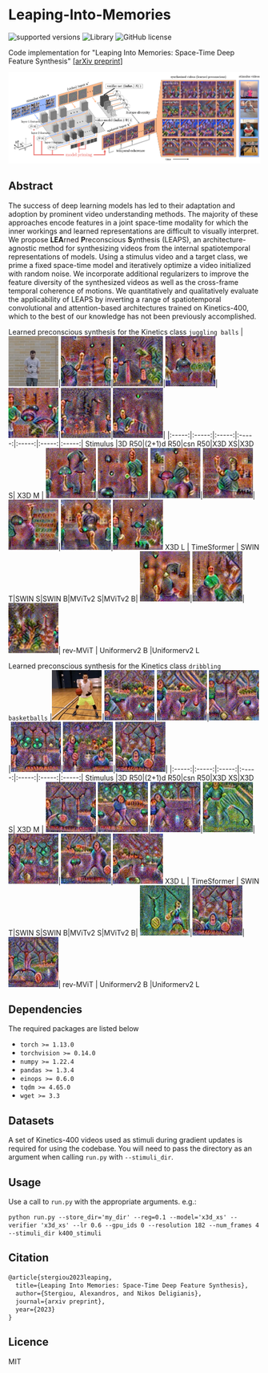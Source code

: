 # Leaping-Into-Memories

![supported versions](https://img.shields.io/badge/python-3.x-brightgreen/?style=flat&logo=python&color=green)
![Library](https://img.shields.io/badge/library-PyTorch-blue?logo=Pytorch)
![GitHub license](https://img.shields.io/cocoapods/l/AFNetworking)

Code implementation for "Leaping Into Memories: Space-Time Deep Feature Synthesis" [[arXiv preprint]](https://arxiv.org/abs/2303.09941)

<p align="center">
<img src="./resources/leaps.png" width="700" />
</p>

## Abstract
The success of deep learning models has led to their adaptation and adoption by prominent video understanding methods. The majority of these approaches encode features in a joint space-time modality for which the inner workings and learned representations are difficult to visually interpret. We propose <b>LEA</b>rned <b>P</b>reconscious <b>S</b>ynthesis (LEAPS), an architecture-agnostic method for synthesizing videos from the internal spatiotemporal representations of models. Using a stimulus video and a target class, we prime a fixed space-time model and iteratively optimize a video initialized with random noise. We incorporate additional regularizers to improve the feature diversity of the synthesized videos as well as the cross-frame temporal coherence of motions. We quantitatively and qualitatively evaluate the applicability of LEAPS by inverting a range of spatiotemporal convolutional and attention-based architectures trained on Kinetics-400, which to the best of our knowledge has not been previously accomplished. <p align="center">

Learned preconscious synthesis for the Kinetics class `juggling balls`
|<img src="resources/juggling_balls_gif/stimuli.gif" width="100" />|<img src="resources/juggling_balls_gif/r3d.gif" width="100" />|<img src="resources/juggling_balls_gif/2plus1.gif" width="100" />|<img src="resources/juggling_balls_gif/csn.gif" width="100" />|<img src="resources/juggling_balls_gif/x3d_xs.gif" width="100" />|<img src="resources/juggling_balls_gif/x3d_s.gif" width="100" />|<img src="resources/juggling_balls_gif/x3d_m.gif" width="100" />|
|:-----:|:-----:|:-----:|:-----:|:-----:|:-----:|:-----:|
Stimulus |3D R50|(2+1)d R50|csn R50|X3D XS|X3D S| X3D M |
<img src="resources/juggling_balls_gif/x3d_l.gif" width="100" />|<img src="resources/juggling_balls_gif/timesformer.gif" width="100" />|<img src="resources/juggling_balls_gif/swin_t.gif" width="100" />|<img src="resources/juggling_balls_gif/swin_s.gif" width="100" />|<img src="resources/juggling_balls_gif/swin_b.gif" width="100" />|<img src="resources/juggling_balls_gif/mvitv2_s.gif" width="100" />|<img src="resources/juggling_balls_gif/mvitv2_b.gif" width="100" />
X3D L | TimeSformer | SWIN T|SWIN S|SWIN B|MViTv2 S|MViTv2 B|
<img src="resources/juggling_balls_gif/rev_mvit.gif" width="100" />|<img src="resources/juggling_balls_gif/uniformerv2_b.gif" width="100" />|<img src="resources/juggling_balls_gif/uniformerv2_l.gif" width="100" />|
rev-MViT | Uniformerv2 B |Uniformerv2 L

Learned preconscious synthesis for the Kinetics class `dribbling basketballs`
|<img src="resources/dribbling_basketball_gif/stimuli.gif" width="100" />|<img src="resources/dribbling_basketball_gif/r3d.gif" width="100" />|<img src="resources/dribbling_basketball_gif/2plus1.gif" width="100" />|<img src="resources/dribbling_basketball_gif/csn.gif" width="100" />|<img src="resources/dribbling_basketball_gif/x3d_xs.gif" width="100" />|<img src="resources/dribbling_basketball_gif/x3d_s.gif" width="100" />|<img src="resources/dribbling_basketball_gif/x3d_m.gif" width="100" />|
|:-----:|:-----:|:-----:|:-----:|:-----:|:-----:|:-----:|
Stimulus |3D R50|(2+1)d R50|csn R50|X3D XS|X3D S| X3D M |
<img src="resources/dribbling_basketball_gif/x3d_l.gif" width="100" />|<img src="resources/dribbling_basketball_gif/timesformer.gif" width="100" />|<img src="resources/dribbling_basketball_gif/swin_t.gif" width="100" />|<img src="resources/dribbling_basketball_gif/swin_s.gif" width="100" />|<img src="resources/dribbling_basketball_gif/swin_b.gif" width="100" />|<img src="resources/dribbling_basketball_gif/mvitv2_s.gif" width="100" />|<img src="resources/dribbling_basketball_gif/mvitv2_b.gif" width="100" />
X3D L | TimeSformer | SWIN T|SWIN S|SWIN B|MViTv2 S|MViTv2 B|
<img src="resources/dribbling_basketball_gif/rev_mvit.gif" width="100" />|<img src="resources/dribbling_basketball_gif/uniformerv2_b.gif" width="100" />|<img src="resources/dribbling_basketball_gif/uniformerv2_l.gif" width="100" />|
rev-MViT | Uniformerv2 B |Uniformerv2 L


## Dependencies

The required packages are listed below

- `torch >= 1.13.0`
- `torchvision >= 0.14.0`
- `numpy >= 1.22.4`
- `pandas >= 1.3.4`
- `einops >= 0.6.0`
- `tqdm >= 4.65.0`
- `wget >= 3.3`


## Datasets

A set of Kinetics-400 videos used as stimuli during gradient updates is required for using the codebase. You will need to pass the directory as an argument when calling `run.py` with `--stimuli_dir`.

## Usage

Use a call to `run.py` with the appropriate arguments. e.g.:

```
python run.py --store_dir='my_dir' --reg=0.1 --model='x3d_xs' --verifier 'x3d_xs' --lr 0.6 --gpu_ids 0 --resolution 182 --num_frames 4 --stimuli_dir k400_stimuli

```

## Citation

```
@article{stergiou2023leaping,
  title={Leaping Into Memories: Space-Time Deep Feature Synthesis},
  author={Stergiou, Alexandros, and Nikos Deligianis},
  journal={arxiv preprint},
  year={2023}
}
```


## Licence

MIT
